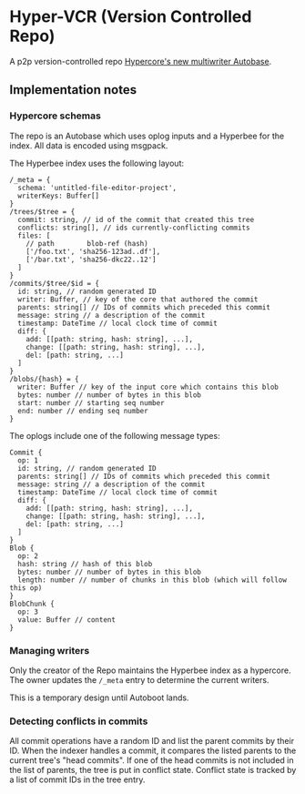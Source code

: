 # Hyper-VCR (Version Controlled Repo)

A p2p version-controlled repo [Hypercore's new multiwriter Autobase](https://github.com/hypercore-protocol/autobase).

## Implementation notes

### Hypercore schemas

The repo is an Autobase which uses oplog inputs and a Hyperbee for the index. All data is encoded using msgpack.

The Hyperbee index uses the following layout:

```
/_meta = {
  schema: 'untitled-file-editor-project',
  writerKeys: Buffer[]
}
/trees/$tree = {
  commit: string, // id of the commit that created this tree
  conflicts: string[], // ids currently-conflicting commits
  files: [
    // path        blob-ref (hash)
    ['/foo.txt', 'sha256-123ad..df'],
    ['/bar.txt', 'sha256-dkc22..12']
  ]
}
/commits/$tree/$id = {
  id: string, // random generated ID
  writer: Buffer, // key of the core that authored the commit
  parents: string[] // IDs of commits which preceded this commit
  message: string // a description of the commit
  timestamp: DateTime // local clock time of commit
  diff: {
    add: [[path: string, hash: string], ...],
    change: [[path: string, hash: string], ...],
    del: [path: string, ...]
  ]
}
/blobs/{hash} = {
  writer: Buffer // key of the input core which contains this blob
  bytes: number // number of bytes in this blob
  start: number // starting seq number
  end: number // ending seq number
}
```

The oplogs include one of the following message types:

```
Commit {
  op: 1
  id: string, // random generated ID
  parents: string[] // IDs of commits which preceded this commit
  message: string // a description of the commit
  timestamp: DateTime // local clock time of commit
  diff: {
    add: [[path: string, hash: string], ...],
    change: [[path: string, hash: string], ...],
    del: [path: string, ...]
  ]
}
Blob {
  op: 2
  hash: string // hash of this blob
  bytes: number // number of bytes in this blob
  length: number // number of chunks in this blob (which will follow this op)
}
BlobChunk {
  op: 3
  value: Buffer // content
}
```

### Managing writers

Only the creator of the Repo maintains the Hyperbee index as a hypercore. The owner updates the `/_meta` entry to determine the current writers.

This is a temporary design until Autoboot lands.

### Detecting conflicts in commits

All commit operations have a random ID and list the parent commits by their ID. When the indexer handles a commit, it compares the listed parents to the current tree's "head commits". If one of the head commits is not included in the list of parents, the tree is put in conflict state. Conflict state is tracked by a list of commit IDs in the tree entry.